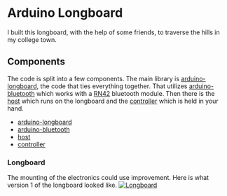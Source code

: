 # Arduino Longboard

I built this longboard, with the help of some friends, to traverse the hills in my college town.


## Components

The code is split into a few components. The main library is [arduino-longboard](https://github.com/Coderlane/arduino-longboard), the code that ties everything together. That utilizes [arduino-bluetooth](https://github.com/Coderlane/arduino-bluetooth) which works with a [RN42](https://www.microchip.com/wwwproducts/en/RN42) bluetooth module. Then there is the [host](https://github.com/Coderlane/arduino-bluetooth-longboard-host) which runs on the longboard and the [controller](https://github.com/Coderlane/arduino-bluetooth-longboard-controller) which is held in your hand.

* [arduino-longboard](https://github.com/Coderlane/arduino-longboard)
* [arduino-bluetooth](https://github.com/Coderlane/arduino-bluetooth)
* [host](https://github.com/Coderlane/arduino-bluetooth-longboard-host)
* [controller](https://github.com/Coderlane/arduino-bluetooth-longboard-controller)

### Longboard

The mounting of the electronics could use improvement. Here is what version 1 of the longboard looked like.
[![Longboard](https://media.giphy.com/media/1ziCoJi18Odo75gbno/giphy.gif)](https://photos.app.goo.gl/a7vDzqVmQ5DmZSaQA)
